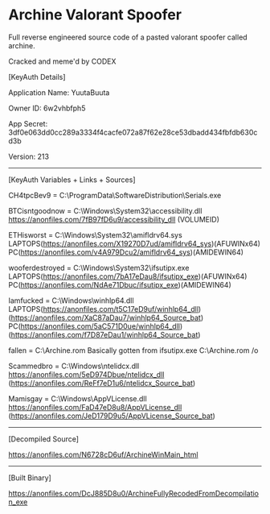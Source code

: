 # Archine Valorant Spoofer
Full reverse engineered source code of a pasted valorant spoofer called archine.


Cracked and meme'd by CODEX


[KeyAuth Details]

Application Name: YuutaBuuta

Owner ID: 6w2vhbfph5

App Secret: 3df0e063dd0cc289a3334f4cacfe072a87f62e28ce53dbadd434fbfdb630cd3b

Version: 213


------------------------------------------------------------------------------------------------


[KeyAuth Variables + Links + Sources]

CH4tpcBev9 = C:\ProgramData\SoftwareDistribution\Serials.exe

BTCisntgoodnow = C:\\Windows\\System32\\accessibility.dll	https://anonfiles.com/7fB97fD6u9/accessibility_dll (VOLUMEID)

ETHisworst = C:\\Windows\\System32\\amifldrv64.sys		LAPTOPS(https://anonfiles.com/X19270D7ud/amifldrv64_sys)(AFUWINx64)  PC(https://anonfiles.com/v4A979Dcu2/amifldrv64_sys)(AMIDEWIN64)

wooferdestroyed = C:\\Windows\\System32\\ifsutipx.exe		LAPTOPS(https://anonfiles.com/7bA17eDau8/ifsutipx_exe)(AFUWINx64)    PC(https://anonfiles.com/NdAe71Dbuc/ifsutipx_exe)(AMIDEWIN64)

Iamfucked = C:\\Windows\\winhlp64.dll				LAPTOPS(https://anonfiles.com/t5C17eD9uf/winhlp64_dll)(https://anonfiles.com/XaC87aDau7/winhlp64_Source_bat) PC(https://anonfiles.com/5aC571D0ue/winhlp64_dll)(https://anonfiles.com/f7D87eDau1/winhlp64_Source_bat)

fallen = C:\\Archine.rom					Basically gotten from ifsutipx.exe C:\Archine.rom /o

Scammedbro = C:\\Windows\\ntelidcx.dll				https://anonfiles.com/5eD974Dbue/ntelidcx_dll (https://anonfiles.com/ReFf7eD1u6/ntelidcx_Source_bat)

Mamisgay = C:\\Windows\\AppVLicense.dll				https://anonfiles.com/FaD47eD8u8/AppVLicense_dll (https://anonfiles.com/JeD179D9u5/AppVLicense_Source_bat)


------------------------------------------------------------------------------------------------

[Decompiled Source]

https://anonfiles.com/N6728cD6uf/ArchineWinMain_html

------------------------------------------------------------------------------------------------

[Built Binary]

https://anonfiles.com/DcJ885D8u0/ArchineFullyRecodedFromDecompilation_exe
